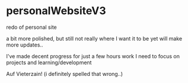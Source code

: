 # personalWebsiteV3
redo of personal site

a bit more polished, but still not really where I want it to be yet
will make more updates..

I've made decent progress for just a few hours work
I need to focus on projects and learning/development

Auf Vieterzain! (i definitely spelled that wrong..)